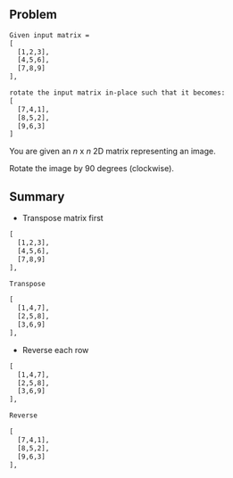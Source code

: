 ## Problem

```tex
Given input matrix = 
[
  [1,2,3],
  [4,5,6],
  [7,8,9]
],

rotate the input matrix in-place such that it becomes:
[
  [7,4,1],
  [8,5,2],
  [9,6,3]
]
```

You are given an *n* x *n* 2D matrix representing an image.

Rotate the image by 90 degrees (clockwise).



## Summary

- Transpose matrix first 

```tex
[
  [1,2,3],
  [4,5,6],
  [7,8,9]
],

Transpose

[
  [1,4,7],
  [2,5,8],
  [3,6,9]
],
```

- Reverse each row 



```tex
[
  [1,4,7],
  [2,5,8],
  [3,6,9]
],

Reverse

[
  [7,4,1],
  [8,5,2],
  [9,6,3]
],
```

